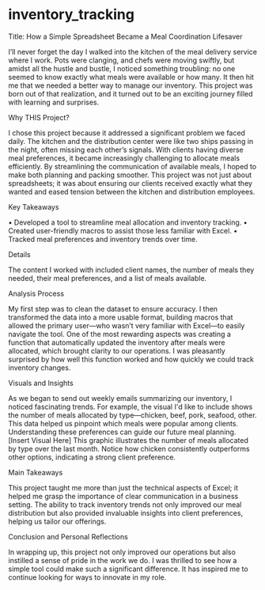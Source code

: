 # inventory_tracking

Title: How a Simple Spreadsheet Became a Meal Coordination Lifesaver

I’ll never forget the day I walked into the kitchen of the meal delivery service where I work. Pots were clanging, and chefs were moving swiftly, but amidst all the hustle and bustle, I noticed something troubling: no one seemed to know exactly what meals were available or how many. It then hit me that we needed a better way to manage our inventory. This project was born out of that realization, and it turned out to be an exciting journey filled with learning and surprises.

Why THIS Project?

I chose this project because it addressed a significant problem we faced daily. The kitchen and the distribution center were like two ships passing in the night, often missing each other’s signals. With clients having diverse meal preferences, it became increasingly challenging to allocate meals efficiently. By streamlining the communication of available meals, I hoped to make both planning and packing smoother. This project was not just about spreadsheets; it was about ensuring our clients received exactly what they wanted and eased tension between the kitchen and distribution employees.

Key Takeaways

•	Developed a tool to streamline meal allocation and inventory tracking.
•	Created user-friendly macros to assist those less familiar with Excel.
•	Tracked meal preferences and inventory trends over time.

Details

The content I worked with included client names, the number of meals they needed, their meal preferences, and a list of meals available. 

Analysis Process

My first step was to clean the dataset to ensure accuracy. I then transformed the data into a more usable format, building macros that allowed the primary user—who wasn’t very familiar with Excel—to easily navigate the tool. One of the most rewarding aspects was creating a function that automatically updated the inventory after meals were allocated, which brought clarity to our operations. I was pleasantly surprised by how well this function worked and how quickly we could track inventory changes.

Visuals and Insights

As we began to send out weekly emails summarizing our inventory, I noticed fascinating trends. For example, the visual I'd like to include shows the number of meals allocated by type—chicken, beef, pork, seafood, other. This data helped us pinpoint which meals were popular among clients. Understanding these preferences can guide our future meal planning.
[Insert Visual Here]
This graphic illustrates the number of meals allocated by type over the last month. Notice how chicken consistently outperforms other options, indicating a strong client preference.

Main Takeaways

This project taught me more than just the technical aspects of Excel; it helped me grasp the importance of clear communication in a business setting. The ability to track inventory trends not only improved our meal distribution but also provided invaluable insights into client preferences, helping us tailor our offerings.

Conclusion and Personal Reflections

In wrapping up, this project not only improved our operations but also instilled a sense of pride in the work we do. I was thrilled to see how a simple tool could make such a significant difference. It has inspired me to continue looking for ways to innovate in my role.


